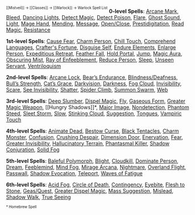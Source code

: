 <sup><sup>[[Mistveil]] → [[Classes]] → [[Warlock]] → Warlock Spell List</sup></sup>
**0-level Spells**: [Arcane Mark](https://www.d20pfsrd.com/magic/all-spells/a/arcane-mark/), [Bleed](https://www.d20pfsrd.com/magic/all-spells/b/bleed/), [Dancing Lights](https://www.d20pfsrd.com/magic/all-spells/d/dancing-lights/), [Detect Magic](https://www.d20pfsrd.com/magic/all-spells/d/detect-magic/), [Detect Poison](https://www.d20pfsrd.com/magic/all-spells/d/detect-poison/), [Flare](https://www.d20pfsrd.com/magic/all-spells/f/flare/), [Ghost Sound](https://www.d20pfsrd.com/magic/all-spells/g/ghost-sound/), [Light](https://www.d20pfsrd.com/magic/all-spells/l/light/), [Mage Hand](https://www.d20pfsrd.com/magic/all-spells/m/mage-hand/), [Mending](https://www.d20pfsrd.com/magic/all-spells/m/mending/), [Message](https://www.d20pfsrd.com/magic/all-spells/m/message/), [Open/Close](https://www.d20pfsrd.com/magic/all-spells/o/open-close/), [Prestidigitation](https://www.d20pfsrd.com/magic/all-spells/p/prestidigitation/), [Read Magic](https://www.d20pfsrd.com/magic/all-spells/r/read-magic/), [Resistance](https://www.d20pfsrd.com/magic/all-spells/r/resistance/)

**1st-level Spells**: [Cause Fear](https://www.d20pfsrd.com/magic/all-spells/c/cause-fear/), [Charm Person](https://www.d20pfsrd.com/magic/all-spells/c/charm-person/), [Chill Touch](https://www.d20pfsrd.com/magic/all-spells/c/chill-touch/), [Comprehend Languages](https://www.d20pfsrd.com/magic/all-spells/c/comprehend-languages/), [Crafter's Fortune](https://www.d20pfsrd.com/magic/all-spells/c/crafter-s-fortune), [Disguise Self](https://www.d20pfsrd.com/magic/all-spells/d/disguise-self/), [Endure Elements](https://www.d20pfsrd.com/magic/all-spells/e/endure-elements/), [Enlarge Person](https://www.d20pfsrd.com/magic/all-spells/e/enlarge-person/), [Expeditious Retreat](https://www.d20pfsrd.com/magic/all-spells/e/expeditious-retreat/), [Feather Fall](https://www.d20pfsrd.com/magic/all-spells/f/feather-fall/), [Hold Portal](https://www.d20pfsrd.com/magic/all-spells/h/hold-portal/), [Jump](https://www.d20pfsrd.com/magic/all-spells/j/jump/), [Magic Aura](https://www.d20pfsrd.com/magic/all-spells/m/magic-aura/), [Obscuring Mist](https://www.d20pfsrd.com/magic/all-spells/o/obscuring-mist/), [Ray of Enfeeblement](https://www.d20pfsrd.com/magic/all-spells/r/ray-of-enfeeblement/), [Reduce Person](https://www.d20pfsrd.com/magic/all-spells/r/reduce-person/), [Sleep](https://www.d20pfsrd.com/magic/all-spells/s/sleep/), [Unseen Servant](https://www.d20pfsrd.com/magic/all-spells/u/unseen-servant/), [Ventriloquism](https://www.d20pfsrd.com/magic/all-spells/v/ventriloquism/)

**2nd-level Spells**: [Arcane Lock](https://www.d20pfsrd.com/magic/all-spells/a/arcane-lock/), [Bear’s Endurance](https://www.d20pfsrd.com/magic/all-spells/b/bear-s-endurance/), [Blindness/Deafness](https://www.d20pfsrd.com/magic/all-spells/b/blindness-deafness/), [Bull’s Strength](https://www.d20pfsrd.com/magic/all-spells/b/bull-s-strength/), [Cat’s Grace](https://www.d20pfsrd.com/magic/all-spells/c/cat-s-grace/), [Darkvision](https://www.d20pfsrd.com/magic/all-spells/d/darkvision/), [Darkness](https://www.d20pfsrd.com/magic/all-spells/d/darkness/), [Fog Cloud](https://www.d20pfsrd.com/magic/all-spells/f/fog-cloud/), [Invisibility](https://www.d20pfsrd.com/magic/all-spells/i/invisibility/), [Scare](https://www.d20pfsrd.com/magic/all-spells/s/scare/), [See Invisibility](https://www.d20pfsrd.com/magic/all-spells/s/see-invisibility/), [Shatter](https://www.d20pfsrd.com/magic/all-spells/s/shatter/), [Spider Climb](https://www.d20pfsrd.com/magic/all-spells/s/spider-climb/), [Summon Swarm](https://www.d20pfsrd.com/magic/all-spells/s/summon-swarm/), [Web](https://www.d20pfsrd.com/magic/all-spells/w/web/)

**3rd-level Spells**: [Deep Slumber](https://www.d20pfsrd.com/magic/all-spells/d/deep-slumber/), [Dispel Magic](https://www.d20pfsrd.com/magic/all-spells/d/dispel-magic/), [Fly](https://www.d20pfsrd.com/magic/all-spells/f/fly/), [Gaseous Form](https://www.d20pfsrd.com/magic/all-spells/g/gaseous-form/), [Greater Magic Weapon](https://www.d20pfsrd.com/magic/all-spells/m/magic-weapon/), [[Hungry Shadows]]*, [Major Image](https://www.d20pfsrd.com/magic/all-spells/m/major-image/), [Nondetection](https://www.d20pfsrd.com/magic/all-spells/n/nondetection/), [Phantom Steed](https://www.d20pfsrd.com/magic/all-spells/p/phantom-steed/), [Sleet Storm](https://www.d20pfsrd.com/magic/all-spells/s/sleet-storm/), [Slow](http://www.d20pfsrd.com/magic/all-spells/s/slow/), [Stinking Cloud](https://www.d20pfsrd.com/magic/all-spells/s/stinking-cloud/), [Suggestion](https://www.d20pfsrd.com/magic/all-spells/s/suggestion/), [Tongues](http://www.d20pfsrd.com/magic/all-spells/t/tongues/), [Vampiric Touch](http://www.d20pfsrd.com/magic/all-spells/v/vampiric-touch/)

**4th-level Spells**: [Animate Dead](https://www.d20pfsrd.com/magic/all-spells/a/animate-dead/), [Bestow Curse](https://www.d20pfsrd.com/magic/all-spells/b/bestow-curse/), [Black Tentacles](https://www.d20pfsrd.com/magic/all-spells/b/black-tentacles/), [Charm Monster](https://www.d20pfsrd.com/magic/all-spells/c/charm-monster/), [Confusion](https://www.d20pfsrd.com/magic/all-spells/c/confusion/), [Crushing Despair](https://www.d20pfsrd.com/magic/all-spells/c/crushing-despair/), [Dimension Door](https://www.d20pfsrd.com/magic/all-spells/d/dimension-door/), [Enervation](https://www.d20pfsrd.com/magic/all-spells/e/enervation/), [Fear](https://www.d20pfsrd.com/magic/all-spells/f/fear/), [Greater Invisibility](https://www.d20pfsrd.com/magic/all-spells/i/invisibility/), [Hallucinatory Terrain](https://www.d20pfsrd.com/magic/all-spells/h/hallucinatory-terrain/), [Phantasmal Killer](http://www.d20pfsrd.com/magic/all-spells/p/phantasmal-killer/), [Shadow Conjuration](https://www.d20pfsrd.com/magic/all-spells/s/shadow-conjuration/), [Solid Fog](https://www.d20pfsrd.com/magic/all-spells/s/solid-fog/)

**5th-level Spells**: [Baleful Polymorph](https://www.d20pfsrd.com/magic/all-spells/b/baleful-polymorph/), [Blight](https://www.d20pfsrd.com/magic/all-spells/b/blight/), [Cloudkill](https://www.d20pfsrd.com/magic/all-spells/c/cloudkill/), [Dominate Person](https://www.d20pfsrd.com/magic/all-spells/d/dominate-person/), [Dream](https://www.d20pfsrd.com/magic/all-spells/d/dream/), [Feeblemind](https://www.d20pfsrd.com/magic/all-spells/f/feeblemind/), [Mind Fog](https://www.d20pfsrd.com/magic/all-spells/m/mind-fog/), [Mirage Arcana](https://www.d20pfsrd.com/magic/all-spells/m/mirage-arcana/), [Nightmare](https://www.d20pfsrd.com/magic/all-spells/n/nightmare/), [Overland Flight](https://www.d20pfsrd.com/magic/all-spells/o/overland-flight/), [Passwall](https://www.d20pfsrd.com/magic/all-spells/p/passwall/), [Shadow Evocation](https://www.d20pfsrd.com/magic/all-spells/s/shadow-evocation/), [Teleport](https://www.d20pfsrd.com/magic/all-spells/t/teleport/), [Waves of Fatigue](https://www.d20pfsrd.com/magic/all-spells/w/waves-of-fatigue/)

**6th-level Spells**: [Acid Fog](https://www.d20pfsrd.com/magic/all-spells/a/acid-fog/), [Circle of Death](https://www.d20pfsrd.com/magic/all-spells/c/circle-of-death/), [Contingency](https://www.d20pfsrd.com/magic/all-spells/c/contingency/), [Eyebite](https://www.d20pfsrd.com/magic/all-spells/e/eyebite/), [Flesh to Stone](https://www.d20pfsrd.com/magic/all-spells/f/flesh-to-stone/), [Geas/Quest](https://www.d20pfsrd.com/magic/all-spells/g/geas-quest/), [Greater Dispel Magic](https://www.d20pfsrd.com/magic/all-spells/d/dispel-magic/), [Mass Suggestion](https://www.d20pfsrd.com/magic/all-spells/s/suggestion/), [Mislead](https://www.d20pfsrd.com/magic/all-spells/m/mislead/), [Shadow Walk](https://www.d20pfsrd.com/magic/all-spells/s/shadow-walk/), [True Seeing](https://www.d20pfsrd.com/magic/all-spells/t/true-seeing/)

<sup><sup>* Homebrew Spell</sup></sup>